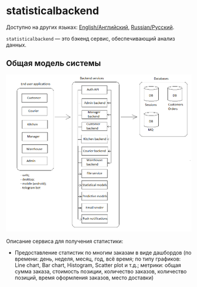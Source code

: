 # statisticalbackend

Доступно на других языках: [English/Английский](statisticalbackend.md), [Russian/Русский](statisticalbackend.ru.md). 

`statisticalbackend` — это бэкенд сервис, обеспечивающий анализ данных.

## Общая модель системы 

![system_overall](../img/system_overall.png)

Описание сервиса для получения статистики: 
- Предоставление статистик по многим заказам в виде дашбордов (по времени: день, неделя, месяц, год, всё время; по типу графиков: Line chart, Bar chart, Histogram, Scatter plot и т.д.; метрики: общая сумма заказа, стоимость позиции, количество заказов, количество позиций, время оформления заказов, место доставки)
